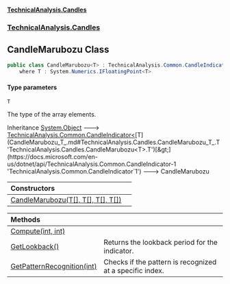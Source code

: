 #### [TechnicalAnalysis.Candles](TechnicalAnalysis.Candles.md 'TechnicalAnalysis.Candles')
### [TechnicalAnalysis.Candles](TechnicalAnalysis.Candles.md#TechnicalAnalysis.Candles 'TechnicalAnalysis.Candles')

## CandleMarubozu<T> Class

```csharp
public class CandleMarubozu<T> : TechnicalAnalysis.Common.CandleIndicator<T>
    where T : System.Numerics.IFloatingPoint<T>
```
#### Type parameters

<a name='TechnicalAnalysis.Candles.CandleMarubozu_T_.T'></a>

`T`

The type of the array elements.

Inheritance [System.Object](https://docs.microsoft.com/en-us/dotnet/api/System.Object 'System.Object') &#129106; [TechnicalAnalysis.Common.CandleIndicator&lt;](https://docs.microsoft.com/en-us/dotnet/api/TechnicalAnalysis.Common.CandleIndicator-1 'TechnicalAnalysis.Common.CandleIndicator`1')[T](CandleMarubozu_T_.md#TechnicalAnalysis.Candles.CandleMarubozu_T_.T 'TechnicalAnalysis.Candles.CandleMarubozu<T>.T')[&gt;](https://docs.microsoft.com/en-us/dotnet/api/TechnicalAnalysis.Common.CandleIndicator-1 'TechnicalAnalysis.Common.CandleIndicator`1') &#129106; CandleMarubozu<T>

| Constructors | |
| :--- | :--- |
| [CandleMarubozu(T[], T[], T[], T[])](CandleMarubozu_T_.CandleMarubozu(T[],T[],T[],T[]).md 'TechnicalAnalysis.Candles.CandleMarubozu<T>.CandleMarubozu(T[], T[], T[], T[])') | |

| Methods | |
| :--- | :--- |
| [Compute(int, int)](CandleMarubozu_T_.Compute(int,int).md 'TechnicalAnalysis.Candles.CandleMarubozu<T>.Compute(int, int)') | |
| [GetLookback()](CandleMarubozu_T_.GetLookback().md 'TechnicalAnalysis.Candles.CandleMarubozu<T>.GetLookback()') | Returns the lookback period for the indicator. |
| [GetPatternRecognition(int)](CandleMarubozu_T_.GetPatternRecognition(int).md 'TechnicalAnalysis.Candles.CandleMarubozu<T>.GetPatternRecognition(int)') | Checks if the pattern is recognized at a specific index. |
